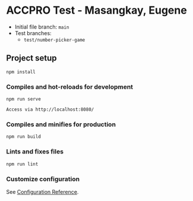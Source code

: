 # ACCPRO Test - Masangkay, Eugene

* Initial file branch: `main`
* Test branches:
    * `test/number-picker-game`

## Project setup
```
npm install
```

### Compiles and hot-reloads for development
```
npm run serve

Access via http://localhost:8080/
```

### Compiles and minifies for production
```
npm run build
```

### Lints and fixes files
```
npm run lint
```

### Customize configuration
See [Configuration Reference](https://cli.vuejs.org/config/).
